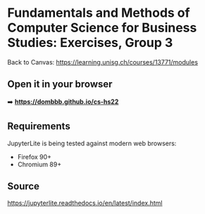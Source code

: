 # Fundamentals and Methods of Computer Science for Business Studies: Exercises, Group 3

Back to Canvas: https://learning.unisg.ch/courses/13771/modules



## Open it in your browser

➡️ **https://dombbb.github.io/cs-hs22**



## Requirements

JupyterLite is being tested against modern web browsers:

- Firefox 90+
- Chromium 89+



## Source

https://jupyterlite.readthedocs.io/en/latest/index.html
